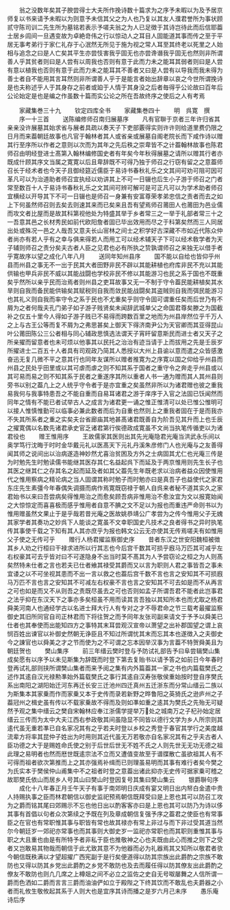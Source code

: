 <!-- { "loadSidebar": true } -->
　　翁之没数年矣其子腴尝得士大夫所作挽诗数十篇求为之序予未暇以为及予居京师复以书来请予未暇以为则意予未信其父之为人也乃复以其友人濮君誉所为事状顾贰守陈司训二先生所为墓铭若表示予嗟夫翁之为人已足徴于其诗岂待此而后信耶葢士居乡闾间一旦遇变故为卓絶竒伟之行以惊动人之耳目人固能道其事而传之至于平居无事考弟行于家仁礼存于心泯然无所见于施为视之常人耳至其终老以死里之人始相与追念之曰是人亡矣其平生亦尝忮害我乎固无也亦尝谗谮我乎固无也然则非所谓善人乎其贫者则曰是人尝有以周我也否则有意于此而力未之能耳其弱者则曰是人尝有意以植我也否则有意于此而力未之能耳其不善者又曰是人尝有以导我而我未得为善士者自不能用其言耳然则非所谓善人乎于是能言者始出辞章以哀之今世所谓挽诗是也夫称述乎人于其身存之前者或廹于人情于其身没之后者毎得乎公论故曰百年后公论始定是也是编之作虽数十篇而实公论之所在吾故终序之使后之人有考焉













　　家藏集巻三十九
　　钦定四库全书
　　家藏集巻四十
　　明　呉寛　撰
　　序一十三首
　　送陈编修师召南归展墓序
　　凡有官聨于京者三年许归省其亲亲没许展墓其始求省与展者具疏以奏天子下吏部覈得实则许许则给道里费仍限之日月而来葢朝廷故事也凡官于翰林者其人或省亲或展墓自阁老院长而下咸作诗以赠其行至序所以作者之意则以次而为其年之先后秩之崇卑皆不之计葢翰林故事也陈君师召由明经登进士髙第入翰林编修国史者有年矣今年秋得展墓之请所以赠其行者亦既成什顾其序文当属之寛寛以后且卑辞既不可得乃独于师召之行窃有留之之意葢师召长于经术者也今天子且御经筵近儒臣于易诗书春秋礼乐之文其间可劝可阻可因可革凡可以为治道助者师召宜执经以劝讲其上不可一日辍也后生小子游于师召之门者常至数百十人于易诗书春秋礼乐之文其间可辨可解可是可正凡可以为学术助者师召宜横经以开导其下不可一日辍也是师召一身兼有安富尊荣孝弟忠信之责者而去之如上下何虽然师召则去矣去则速其来而已矣来且吾有望焉师召莆田人也莆田为邑业儒而攻文者比屋而是故其科第视他处为特盛其举于乡者常三之一举于礼部者常三十之一吾意其邑之长材秀民如前代欧阳詹者固已毕出效用而尽之于科第矣然而三人同居出处或殊况一邑之人哉吾又意夫长山宻林之间士之积学好古深藏不市如近代陈众仲者尚亦有若人乎有之幸与俱来得若人而用工可以经术辅天子下可以经术敎学者为天子辅则师召之责分矣夫古者人臣之见君也必有所执之贽孰谓师召之来独无以借手者乎寛故序以望之成化八年八月
　　送同年知州县序
　　国不能以自给也皆仰乎州县而州县之事无不一出于民其大者田野非民不辟以其能耕植也府库非民不充以其能供输也甲兵非民不威以其能战闘也学校非民不修以其能游习也民之系于国也不既重矣乎然所以亲乎民而治焉者则州县之吏耳故事又无一不制于守令葢民能耕植矣其水旱则自我而备民能供输矣其赋税则自我而敛民能战闘矣其盗贼则自我而弭民能游习也其礼义则自我而率守令之系于民也不尤重矣乎则守令固可谓重任矣而后世乃有不屑为之者何哉夫孔门弟子如子游子贱贤矣未闻辞武城单父之命国君尊矣滕之为国截补之仅五十里今人得如子游子贱已不易得而跨数百里之地而为州县岸然位乎千万人之上与古王公等而复不屑为之弗思甚矣上御天下得济南尹公为天官卿而其亚得昆山叶公莆田陈公三公者相与同心辅政思慎选法谓天子宵旰留意斯民而进士者又天子之所亲擢而留意者也未可烦以他事其以民托之治治有迹当请于上而拔用之先是壬辰岁所擢进士二百五十人者具有司观政乃简其人悉授以大州上县谕以意而遣之众皆感激奋迅无复几微不平之意其行也同年友谋所以赠者推寛为之序寛以国之仰给乎州县而州县之民处乎田里或以其可虐而虐之则不知其系于国者之重守令之奔走乎州县或以其可易而易之则不知其系于民者之重遂序其所以重者人书一通为赠而其人其州县则旁书以别之葢凢上之人统乎守令者于是亦宜重之矣虽然非所以为诸君赠也彼之重我易我何与我事特患吾之不能自重而自易耳诸君之游于庠序于入官之法固已饫闻然而同年之情有不能已者试举古人之成言为诸君更一诵之惟正惟清可以处已惟公惟明可以接人惟慎惟勤可以临事必兼此数者而后为自重也然则上之重我者固在于是而我亦不失其所系者之重之实矣夫台省廊庙其地甚髙诸君既善自为阶吾见其升而上也壬辰之擢寛偶以名数先诸君承史官乏诸君第行俟德政成寛虽不文尚当执笔传循吏以为诸君役也
　　赠王惟用序
　　王故儒家其医则出其先光庵隐君光庵当洪武永乐间以奥学笃行沈晦于时时金华戴元礼以医髙天下元礼丹溪朱彦修门人也光庵与之友善得闻其师之说间出以治病遂造神妙然尤喜治贫困及方外之士病固其尤仁也光庵三传是为时勉先生时勉读儒书能继其医存其仁名益起呉下而延及于两京惟用则先生长子也其医之继其仁之存其名之起而延及者如其父葢先生年既老求以治病者益众因使惟用代之惟用察病之精论病之当人固谓其称时勉子而时勉亦曰是真吾子也益使代之家君东庄先生素彊今年春偶失调摄而病作焉寛既窃禄于朝人自呉来者秘不道其实久之家君始书以来曰吾尝病矣得惟用治之而愈矣顾吾病非惟用治不愈汝宜为文以报寛始闻之大惊惊定而喜喜极而感乎惟用者自意不腆之文不足以为报也而重违严命则书以为惟用赠虽然文果止于是乎哉若昔光庵之医故姚恭靖公广孝尝为之传今惟用父子无媿其家学者其奏功之妙呉下人能谈之寛虽不文幸职国史凡技术之良者得书之异时执笔传其事使千载之下知有其人其亦庶乎为报也韩文公云无亦使其无传焉嗟夫有如惟用父子使之无传可乎
　　赠行人杨君擢监察御史序
　　昔者东汉之世安阳魏桓被徴其乡人劝之行桓曰干禄求进所以行其志也今后宫千数其可损乎廐马万匹其可减乎左右权豪其可去乎皆对曰不可遂隐身不出当时莫不髙其为人予尝窃论之桓之为人则髙矣然特未仕者之言也若夫已仕者飨其禄受其爵而又以言为职则人君之事皆吾之事未宜诿之以不可坐视其患而不出一言以救之也葢后宫千数不言也言之安知其不可损廐马万匹不言也言之安知其不可减左右权豪不言也言之安知其不可去如是而不从再言之可也如是而又不从则吾之责既尽虽去之可也否则如孟子所谓吾君不能者此岂事君之法乎抑在东汉天下之事亦多矣桓虽不用而读其言吾独以其知所本也而尤取之杨君舜美河南人也通经学古以名进士拜大行人有专对之才不辱君命之节三载考最擢监察御史其旧所同官自司正林君而下将往贺之而予同年友张司副来请文于予予以舜美已仕者也其奉使而出能知四方之事特其末耳尝观汉宣帝以萧望之出补郡国望之谓上哀悯百姓出谏官以补御史然朝无诤臣且不知过所谓忧其末而忘其本也遂徴入之夫御史今之諌官也以舜美之才之节而使为之不可谓之忘本因举汉事为言葢不特贺舜美且为朝廷贺也
　　樊山集序
　　前三年缙云樊时登与予防试礼部告予曰阜尝辑樊山集成矣愿有以序予以未见斯集为辞既而时登下第去复贻书以请予答之如前日今年春时登再试礼部则挟所谓樊山集者而来予阅之集有内外篇葢其一家之书也内篇载樊氏之述作其逺自汉光禄勲凖始外篇载樊氏之事行其逺自汉寿张敬侯重始按时登自序樊氏系出南阳之湖阳始迁河东再迁长安三迁池州四迁真州五迁浙东而分常山缙云二族以为斯集本其家乗而作而家乗又本于史传而录若新野之晔鲁阳之英猗氏之逊庐州之子葢冠州之楫史虽有传以不载家乗故不得而及则如凖如重之逺其为樊氏之先殆无可疑然予观之集中缙云之樊自宋翰林应奉江浙儒学提举万处之城南万之子杞孙始定居缙云三传而为太中大夫江西右参政敬其间虽隐显不同皆以德行文学为乡人所宗则其逺代虽无重若凖已自名家况其有之乎若夫时登以乡校之秀登于春官其学行之美度越流辈方将率其昆仲子姓出为时用则其近代虽无万若敬亦自名家况其有之乎夫古者人臣功德之大于是赐姓命氏使之别于后世后世无不姓不氏之人则先世无无功无德之祖此理之易明者也然而厯世既逺宗法不立而又遭值变故至于谱牒散亡虽欲祖其人有不可得而祖者欲次第推而上之其亦强焉补缉而已则理虽易明而其事有难行者矣今樊之为氏实本于樊侯仲山甫集中不之祖者时登之意葢出诸此抑亦无史传可据家乗可稽之故耶樊氏依山而居乡人号其山曰樊山时登因复号其集曰樊山集云
　　银爵聨句序
　　成化十八年春正月壬午天子有事于南郊明日庆成有宴又明日出内帑白金遣中贵人持赐执事之臣而林君朝信以御史监祀预焉朝信既拜受曰是上恩也其可以防召工攻为之爵而铭其尾曰郊赐示不忘也他日出以酌客客亦曰是上恩也其可以防乃为诗以侈其事有首倡以句者众次第续之予既在列及章成朝信复强予序之葢君之使臣也有常事臣之在官也有常职惟其事与职皆有常也故其禄亦有常上非过与而下非过受其道当然尔今朝廷岁一郊祀亦常事也而其事则大御史岁一监祀亦常职也而其职则重惟其事与职之大且重也由是有所特予者非私于臣也推敬神之心也夫既由此心而推之则下之受者又岂敢易其物哉而朝信于此尤致其意不为他器而必为礼器焉其又知所以敬君者欤今朝信既秩满以才望超擢广西宪副于是行矣便道得以防其宗族出此爵酌之宗族不敢防也又得以防其乡党出此爵酌之乡党不敢防也及去而履任得以防其僚友出此爵酌之僚友不敢防也则凢几席之上樽爼之间不必立之监佐之史自无号呶屡舞之人信所谓一爵而色洒如二爵而言言三爵而油油俨如立于殿陛之下终其饮而不敢乱也夫爵器之小者而礼攸生敬攸起其系于人则大也是宜序其诗而播之是岁六月己未序
　　愚乐庵诗后序
